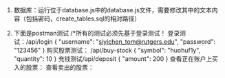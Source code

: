 1. 数据库：运行位于database.js中的database.js文件，需要修改其中的文本内容（包括密码，create_tables.sql的相对路径）

2. 下面是postman测试
/*所有的测试必须先基于登录测试！
登录测试：/api/login
{
  "username": "siyichen_tom@rutgers.edu",
  "password": "123456"
}
购买股票测试：
/api/buy-stock
{
  "symbol": "huohuf1y",
  "quantity": 10
}
充钱测试/api/deposit
{
 "amount": 200
}
查看正在账户上买入的股票：
查看卖出的股票：


